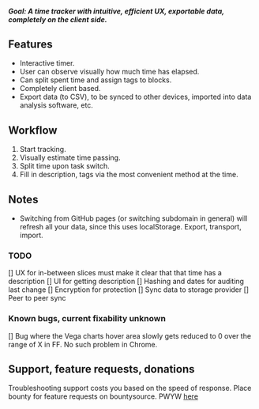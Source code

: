 ##### Goal: A time tracker with intuitive, efficient UX, exportable data, completely on the client side.

## Features
* Interactive timer.
* User can observe visually how much time has elapsed.
* Can split spent time and assign tags to blocks.
* Completely client based.
* Export data (to CSV), to be synced to other devices, imported into data analysis software, etc.

## Workflow
1. Start tracking.
2. Visually estimate time passing.
3. Split time upon task switch.
4. Fill in description, tags via the most convenient method at the time.

## Notes
* Switching from GitHub pages (or switching subdomain in general) will refresh all your data, since this uses localStorage. Export, transport, import.

### TODO
[] UX for in-between slices must make it clear that that time has a description
[] UI for getting description
[] Hashing and dates for auditing last change
[] Encryption for protection
[] Sync data to storage provider
[] Peer to peer sync

### Known bugs, current fixability unknown
[] Bug where the Vega charts hover area slowly gets reduced to 0 over the range of X in FF. No such problem in Chrome.


## Support, feature requests, donations
Troubleshooting support costs you based on the speed of response.
Place bounty for feature requests on bountysource.
PWYW [here](http://snugghash.github.io/timeDiary/donate)
